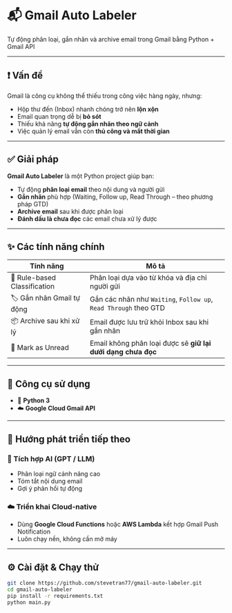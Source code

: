 # 📬 Gmail Auto Labeler

Tự động phân loại, gắn nhãn và archive email trong Gmail bằng Python + Gmail API

---

## ❗ Vấn đề

Gmail là công cụ không thể thiếu trong công việc hàng ngày, nhưng:

- Hộp thư đến (Inbox) nhanh chóng trở nên **lộn xộn**
- Email quan trọng dễ bị **bỏ sót**
- Thiếu khả năng **tự động gắn nhãn theo ngữ cảnh**
- Việc quản lý email vẫn còn **thủ công và mất thời gian**

---

## ✅ Giải pháp

**Gmail Auto Labeler** là một Python project giúp bạn:

- Tự động **phân loại email** theo nội dung và người gửi
- **Gắn nhãn** phù hợp (Waiting, Follow up, Read Through – theo phương pháp GTD)
- **Archive email** sau khi được phân loại
- **Đánh dấu là chưa đọc** các email chưa xử lý được

---

## ✨ Các tính năng chính

| Tính năng                    | Mô tả                                                                 |
|-----------------------------|----------------------------------------------------------------------|
| 🧠 Rule-based Classification | Phân loại dựa vào từ khóa và địa chỉ người gửi                       |
| 🏷️ Gắn nhãn Gmail tự động   | Gắn các nhãn như `Waiting`, `Follow up`, `Read Through` theo GTD     |
| 📦 Archive sau khi xử lý     | Email được lưu trữ khỏi Inbox sau khi gắn nhãn                       |
| 🔄 Mark as Unread            | Email không phân loại được sẽ **giữ lại dưới dạng chưa đọc**         |

---

## 🧰 Công cụ sử dụng

- 🐍 **Python 3**
- ☁️ **Google Cloud Gmail API**
---

## 🚀 Hướng phát triển tiếp theo

### 🤖 Tích hợp AI (GPT / LLM)

- Phân loại ngữ cảnh nâng cao
- Tóm tắt nội dung email
- Gợi ý phản hồi tự động

### ☁️ Triển khai Cloud-native

- Dùng **Google Cloud Functions** hoặc **AWS Lambda** kết hợp Gmail Push Notification
- Luôn chạy nền, không cần mở máy

---

## ⚙️ Cài đặt & Chạy thử

```bash
git clone https://github.com/stevetran77/gmail-auto-labeler.git
cd gmail-auto-labeler
pip install -r requirements.txt
python main.py
